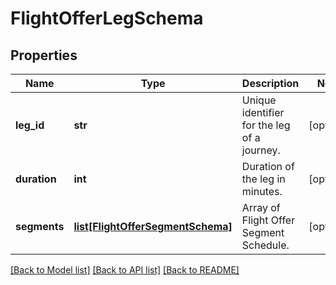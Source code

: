 # FlightOfferLegSchema

## Properties
Name | Type | Description | Notes
------------ | ------------- | ------------- | -------------
**leg_id** | **str** | Unique identifier for the leg of a journey. | [optional] 
**duration** | **int** | Duration of the leg in minutes. | [optional] 
**segments** | [**list[FlightOfferSegmentSchema]**](FlightOfferSegmentSchema.md) | Array of Flight Offer Segment Schedule. | [optional] 

[[Back to Model list]](../README.md#documentation-for-models) [[Back to API list]](../README.md#documentation-for-api-endpoints) [[Back to README]](../README.md)

